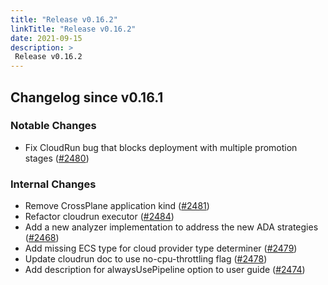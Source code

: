 ```yaml
---
title: "Release v0.16.2"
linkTitle: "Release v0.16.2"
date: 2021-09-15
description: >
 Release v0.16.2
---
```


## Changelog since v0.16.1

### Notable Changes
* Fix CloudRun bug that blocks deployment with multiple promotion stages ([#2480](https://github.com/pipe-cd/pipecd/pull/2480))

### Internal Changes
* Remove CrossPlane application kind ([#2481](https://github.com/pipe-cd/pipecd/pull/2481))
* Refactor cloudrun executor ([#2484](https://github.com/pipe-cd/pipecd/pull/2484))
* Add a new analyzer implementation to address the new ADA strategies ([#2468](https://github.com/pipe-cd/pipecd/pull/2468))
* Add missing ECS type for cloud provider type determiner ([#2479](https://github.com/pipe-cd/pipecd/pull/2479))
* Update cloudrun doc to use no-cpu-throttling flag ([#2478](https://github.com/pipe-cd/pipecd/pull/2478))
* Add description for alwaysUsePipeline option to user guide ([#2474](https://github.com/pipe-cd/pipecd/pull/2474))
